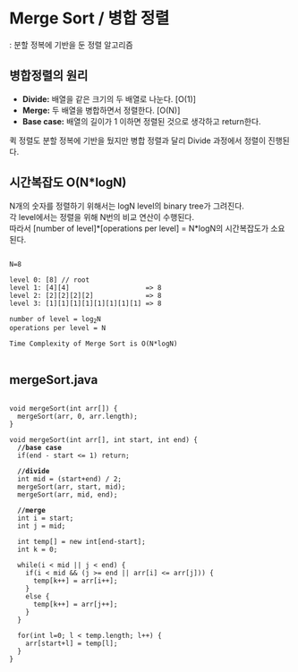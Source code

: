 # Merge Sort / 병합 정렬
: 분할 정복에 기반을 둔 정렬 알고리즘


## 병합정렬의 원리
<ul>
  <li><strong>Divide:</strong> 배열을 같은 크기의 두 배열로 나눈다. [O(1)]</li>
  <li><strong>Merge:</strong> 두 배열을 병합하면서 정렬한다. [O(N)]</li>
  <li><strong>Base case:</strong> 배열의 길이가 1 이하면 정렬된 것으로 생각하고 return한다.</li>
</ul>
퀵 정렬도 분할 정복에 기반을 뒀지만 병합 정렬과 달리 Divide 과정에서 정렬이 진행된다. 


## 시간복잡도 O(N*logN)
N개의 숫자를 정렬하기 위해서는 logN level의 binary tree가 그려진다.<br>
각 level에서는 정렬을 위해 N번의 비교 연산이 수행된다.<br>
따라서 [number of level]\*[operations per level] = N\*logN의 시간복잡도가 소요된다.<br>
<pre>
<code>
N=8

level 0: [8] // root
level 1: [4][4]                   => 8
level 2: [2][2][2][2]             => 8
level 3: [1][1][1][1][1][1][1][1] => 8

number of level = log<sub>2</sub>N
operations per level = N

Time Complexity of Merge Sort is O(N*logN)
</code>
</pre>


## mergeSort.java
<pre>
<code>
void mergeSort(int arr[]) {
  mergeSort(arr, 0, arr.length);
}

void mergeSort(int arr[], int start, int end) {
  <strong>//base case</strong>
  if(end - start <= 1) return;
		
  <strong>//divide</strong>
  int mid = (start+end) / 2;
  mergeSort(arr, start, mid);
  mergeSort(arr, mid, end);
		
  <strong>//merge</strong>
  int i = start;
  int j = mid;
		
  int temp[] = new int[end-start];
  int k = 0;
		
  while(i < mid || j < end) {
    if(i < mid && (j >= end || arr[i] <= arr[j])) {
      temp[k++] = arr[i++];
    }
    else {
      temp[k++] = arr[j++];
    }
  }
		
  for(int l=0; l < temp.length; l++) {
    arr[start+l] = temp[l];
  }
}
</code>
</pre>
